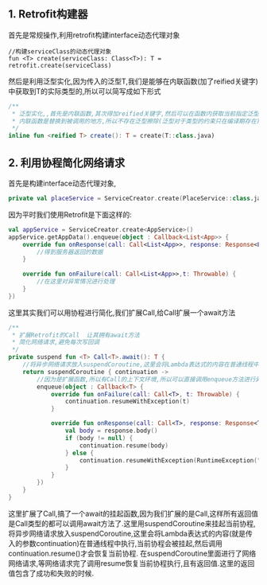 
## 1. Retrofit构建器

首先是常规操作,利用retrofit构建interface动态代理对象
```kotlon
//构建serviceClass的动态代理对象
fun <T> create(serviceClass: Class<T>): T = retrofit.create(serviceClass)
```

然后是利用泛型实化,因为传入的泛型T,我们是能够在内联函数(加了reified关键字)中获取到T的实际类型的,所以可以简写成如下形式

```kotlin
/**
 * 泛型实化,,首先是内联函数,其次得加reified关键字,然后可以在函数内获取当前指定泛型的实际类型
 * 内联函数是替换到被调用的地方,所以不存在泛型擦除(泛型对于类型的约束只在编译期存在)问题
 */
inline fun <reified T> create(): T = create(T::class.java)
```

## 2. 利用协程简化网络请求

首先是构建interface动态代理对象,

```kotlin
private val placeService = ServiceCreator.create(PlaceService::class.java)
```

因为平时我们使用Retrofit是下面这样的:
```kotlin
val appService = ServiceCreator.create<AppService>()
appService.getAppData().enqueue(object : Callback<List<App>> {
    override fun onResponse(call: Call<List<App>>, response: Response<List<App>>){
        //得到服务器返回的数据
    }
    
    override fun onFailure(call: Call<List<App>>,t: Throwable) {
        //在这里对异常情况进行处理
    }
})
```

这里其实我们可以用协程进行简化,我们扩展Call,给Call扩展一个await方法

```kotlin
/**
 * 扩展Retrofit的Call  让其拥有await方法
 * 简化网络请求,避免每次写回调
 */
private suspend fun <T> Call<T>.await(): T {
    //将异步网络请求放入suspendCoroutine,这里会将Lambda表达式的内容在普通线程中执行,当前协程会被挂起,然后调用continuation.resume()才会恢复当前协程
    return suspendCoroutine { continuation ->
        //因为是扩展函数,所以有Call的上下文环境,所以可以直接调用enqueue方法进行异步网络请求
        enqueue(object : Callback<T> {
            override fun onFailure(call: Call<T>, t: Throwable) {
                continuation.resumeWithException(t)
            }

            override fun onResponse(call: Call<T>, response: Response<T>) {
                val body = response.body()
                if (body != null) {
                    continuation.resume(body)
                } else {
                    continuation.resumeWithException(RuntimeException("response body is null"))
                }
            }
        })
    }
}
```
这里扩展了Call,搞了一个await的挂起函数,因为我们扩展的是Call<T>,这样所有返回值是Call<T>类型的都可以调用await方法了.这里用suspendCoroutine来挂起当前协程,
将异步网络请求放入suspendCoroutine,这里会将Lambda表达式的内容(就是传入的参数continuation)在普通线程中执行,当前协程会被挂起,然后调用continuation.resume()才会恢复当前协程.
在suspendCoroutine里面进行了网络网络请求,等网络请求完了调用resume恢复当前协程执行,且有返回值.这里的返回值包含了成功和失败的时候.